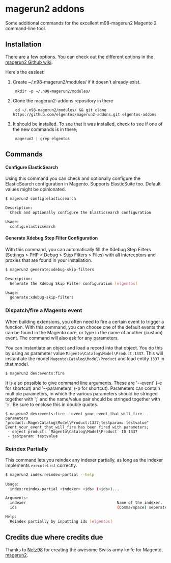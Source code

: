 magerun2 addons
==============

Some additional commands for the excellent m98-magerun2 Magento 2 command-line tool.

Installation
------------
There are a few options.  You can check out the different options in the [magerun2
Github wiki](https://github.com/netz98/n98-magerun2/wiki/Modules).

Here's the easiest:

1. Create ~/.n98-magerun2/modules/ if it doesn't already exist.

        mkdir -p ~/.n98-magerun2/modules/

2. Clone the magerun2-addons repository in there

        cd ~/.n98-magerun2/modules/ && git clone https://github.com/elgentos/magerun2-addons.git elgentos-addons

3. It should be installed. To see that it was installed, check to see if one of the new commands is in there;

        magerun2 | grep elgentos

Commands
--------

#### Configure ElasticSearch

Using this command you can check and optionally configure the ElasticSearch configuration in Magento. Supports ElasticSuite too. Default values might be opinionated.

```bash
$ magerun2 config:elasticsearch

Description:
  Check and optionally configure the Elasticsearch configuration

Usage:
  config:elasticsearch
```

#### Generate Xdebug Step Filter Configuration

With this command, you can automatically fill the Xdebug Step Filters (Settings > PHP > Debug > Step Filters > Files) with all interceptors and proxies that are found in your installation.

```bash
$ magerun2 generate:xdebug-skip-filters

Description:
  Generate the Xdebug Skip Filter configuration [elgentos]

Usage:
  generate:xdebug-skip-filters
```

### Dispatch/fire a Magento event ###

When building extensions, you often need to fire a certain event to trigger a function. With this command, you can choose one of the default events that can be found in the Magento core, or type in the name of another (custom) event. The command will also ask for any parameters.

You can instantiate an object and load a record into that object. You do this by using as parameter value `Magento\Catalog\Model\Product:1337`. This will instantiate the model `Magento\Catalog\Model\Product` and load entity `1337` in that model.

    $ magerun2 dev:events:fire

It is also possible to give command line arguments. These are '--event' (-e for shortcut) and '--parameters' (-p for shortcut). Parameters can contain multiple parameters, in which the various parameters should be stringed together with ';' and the name/value pair should be stringed together with '::'. Be sure to enclose this in double quotes.

    $ magerun2 dev:events:fire --event your_event_that_will_fire --parameters "product::Mage\Catalog\Model\Product:1337;testparam::testvalue"
    Event your_event_that_will_fire has been fired with parameters;
     - object product: `Magento\Catalog\Model\Product` ID 1337
     - testparam: testvalue

### Reindex Partially

This command lets you reindex any indexer partially, as long as the indexer implements `executeList` correctly.

```bash
$ magerun2 index:reindex-partial --help
                            
Usage:
  index:reindex-partial <indexer> <ids> (<ids>)...

Arguments:
  indexer                                        Name of the indexer.
  ids                                            (Comma/space) seperated list of entity IDs to be reindexed

Help:
  Reindex partially by inputting ids [elgentos]
``` 

    
Credits due where credits due
--------

Thanks to [Netz98](http://www.netz98.de) for creating the awesome Swiss army knife for Magento, [magerun2](https://github.com/netz98/n98-magerun2/).
